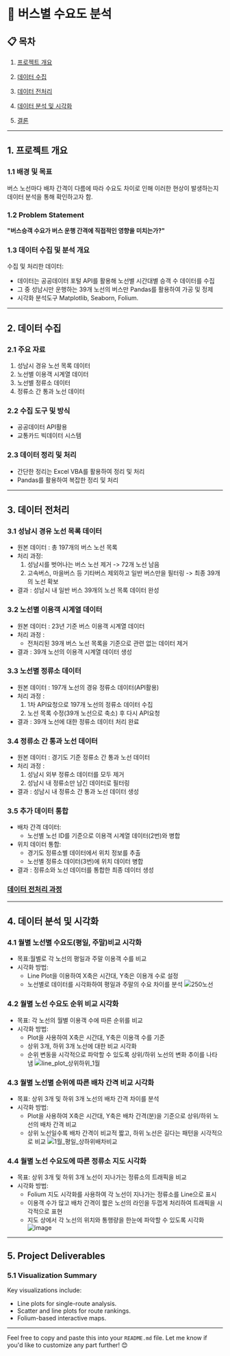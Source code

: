 # 🚌 버스별 수요도 분석

## 📋 목차
1. [프로젝트 개요](#1-프로젝트-개요)

2. [데이터 수집](#2-데이터-수집)

3. [데이터 전처리](#3-데이터-전처리)

4. [데이터 분석 및 시각화](#4-데이터-분석-및-시각화)

5. [결론](#5-결론)
---

## 1. 프로젝트 개요
### 1.1 배경 및 목표
버스 노선마다 배차 간격이 다름에 따라 수요도 차이로 인해 이러한 현상이 발생하는지 데이터 분석을 통해 확인하고자 함.

### 1.2 Problem Statement
**"버스승객 수요가 버스 운행 간격에 직접적인 영향을 미치는가?"**

### 1.3 데이터 수집 및 분석 개요
수집 및 처리한 데이터:
- 데이터는 공공데이터 포털 API를 활용해 노선별 시간대별 승객 수 데이터를 수집
- 그 중 성남시만 운행하는 39개 노선의 버스만 Pandas를 활용하여 가공 및 정제
- 시각화 분석도구 Matplotlib, Seaborn, Folium.
---

## 2. 데이터 수집
### 2.1 주요 자료
1. 성남시 경유 노선 목록 데이터
2. 노선별 이용객 시계열 데이터
3. 노선별 정류소 데이터
4. 정류소 간 통과 노선 데이터

### 2.2 수집 도구 및 방식
- 공공데이터 API활용
- 교통카드 빅데이터 시스템

### 2.3 데이터 정리 및 처리
- 간단한 정리는 Excel VBA를 활용하여 정리 및 처리
- Pandas를 활용하여 복잡한 정리 및 처리
---

## 3. 데이터 전처리
### 3.1 성남시 경유 노선 목록 데이터 
- 원본 데이터 : 총 197개의 버스 노선 목록
- 처리 과정:
  1. 성남시를 벗어나는 버스 노선 제거 -> 72개 노선 남음
  2. 고속버스, 마을버스 등 기타버스 제외하고 일반 버스만을 필터링 -> 최종 39개의 노선 확보
- 결과 : 성남시 내 일반 버스 39개의 노선 목록 데이터 완성

### 3.2 노선별 이용객 시계열 데이터
- 원본 데이터 : 23년 기준 버스 이용객 시계열 데이터
- 처리 과정 :
  - 전처리된 39개 버스 노선 목록을 기준으로 관련 없는 데이터 제거
- 결과 : 39개 노선의 이용객 시계열 데이터 생성

### 3.3 노선별 정류소 데이터
- 원본 데이터 : 197개 노선의 경유 정류소 데이터(API활용)
- 처리 과정 :
  1. 1차 API요청으로 197개 노선의 정류소 데이터 수집
  2. 노선 목록 수정(39개 노선으로 축소) 후 다시 API요청
- 결과 : 39개 노선에 대한 정류소 데이터 처리 완료

### 3.4 정류소 간 통과 노선 데이터
- 원본 데이터 : 경기도 기준 정류소 간 통과 노선 데이터
- 처리 과정 :
  1. 성남시 외부 정류소 데이터를 모두 제거
  2. 성남시 내 정류소만 남긴 데이터로 필터링
- 결과 : 성남시 내 정류소 간 통과 노선 데이터 생성

### 3.5 추가 데이터 통합
- 배차 간격 데이터:
  - 노선별 노선 ID를 기준으로 이용객 시계열 데이터(2번)와 병합
- 위치 데이터 통합:
  - 경기도 정류소별 데이터에서 위치 정보를 추출
  - 노선별 정류소 데이터(3번)에 위치 데이터 병합
- 결과 : 정류소와 노선 데이터를 통합한 최종 데이터 생성

### [데이터 전처리 과정](Bus_Data_Processing/Bus_Data/%EB%8D%B0%EC%9D%B4%ED%84%B0%EA%B0%80%EA%B3%B5/ipynb%20%EC%A0%84%EC%B2%98%EB%A6%AC/%EB%8D%B0%EC%9D%B4%ED%84%B0%20%EC%A0%84%EC%B2%98%EB%A6%AC.ipynb)
---

## 4. 데이터 분석 및 시각화
### 4.1 월별 노선별 수요도(평일, 주말)비교 시각화
- 목표:월별로 각 노선의 평일과 주말 이용객 수를 비교
- 시각화 방법:
  - Line Plot을 이용하여 X축은 시간대, Y축은 이용개 수로 설정
  - 노선별로 데이터를 시각화하여 평일과 주말의 수요 차이를 분석
![250노선](https://github.com/user-attachments/assets/ec8e034a-b764-4af6-aa52-5b29d3569a57)

### 4.2 월별 노선 수요도 순위 비교 시각화
- 목표: 각 노선의 월별 이용객 수에 따른 순위를 비교
- 시각화 방법:
  - Plot을 사용하여 X축은 시간대, Y축은 이용객 수를 기준
  - 상위 3개, 하위 3개 노선에 대한 비교 시각화
  - 순위 변동을 시각적으로 파악할 수 있도록 상위/하위 노선의 변화 추이를 나타냄
 ![line_plot_상위하위_1월](https://github.com/user-attachments/assets/11546072-14b9-4c83-b0a3-e931e692e235)

### 4.3 월별 노선별 순위에 따른 배차 간격 비교 시각화
- 목표: 상위 3개 및 하위 3개 노선의 배차 간격 차이를 분석
- 시각화 방법:
  - Plot을 사용하여 X축은 시간대, Y축은 배차 간격(분)을 기준으로 상위/하위 노선의 배차 간격 비교
  - 상위 노선일수록 배차 간격이 비교적 짧고, 하위 노선은 길다는 패턴을 시각적으로 비교
![1월_평일_상하위배차비교](https://github.com/user-attachments/assets/29dce0d6-fc0d-4325-bbc0-ac9987933a8c)

### 4.4 월별 노선 수요도에 따른 정류소 지도 시각화
- 목표: 상위 3개 및 하위 3개 노선이 지나가는 정류소의 트래픽을 비교
- 시각화 방법:
  - Folium 지도 시각화를 사용하여 각 노선이 지나가는 정류소를 Line으로 표시
  - 이용객 수가 많고 배차 간격이 짧은 노선의 라인을 두껍게 처리하여 트래픽을 시각적으로 표현
  - 지도 상에서 각 노선의 위치와 통행량을 한눈에 파악할 수 있도록 시각화
![image](https://github.com/user-attachments/assets/1d527699-2213-45a5-9e72-079e2c30b3cd)

---

## 5. Project Deliverables
### 5.1 Visualization Summary
Key visualizations include:
- Line plots for single-route analysis.
- Scatter and line plots for route rankings.
- Folium-based interactive maps.

---

Feel free to copy and paste this into your `README.md` file. Let me know if you'd like to customize any part further! 😊
